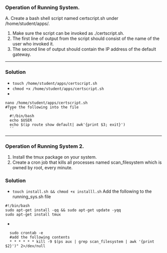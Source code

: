 ### Operation of Running System.

A. Create a bash shell script named certscript.sh under /home/student/apps/.

1. Make sure the script can be invoked as ./certscript.sh.
2. The first line of output from the script should consist of the name of the user who invoked it.
3. The second line of output should contain the IP address of the default gateway.

---
### Solution

- ```touch /home/student/apps/certscript.sh```
- ```chmod +x /home/student/apps/certscript.sh```
- 
```
nano /home/student/apps/certscript.sh
#Type the following into the file
  ``
  #!/bin/bash
  echo $USER
  echo $(ip route show default| awk'{print $3; exit}')
  ``
```
---

### Operation of Running System 2.

1. Install the tmux package on your system.
2. Create a cron job that kills all processes named scan_filesystem which is owned by root, every minute.

### Solution

- ``` touch install.sh && chmod +x installl.sh ```
Add the following to the running_sys.sh file
```
#!/bin/bash
sudo apt-get install -qq && sudo apt-get update -yqq
sudo apt-get install tmux
```
- 
```
  sudo crontab -e
  #add the following contents
  * * * * * * kill -9 $(ps aux | grep scan_filesystem | awk '{print $2}')" 2>/dev/null
```